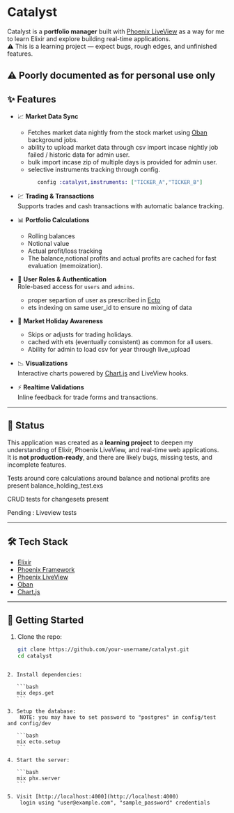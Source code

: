 # Catalyst

Catalyst is a **portfolio manager** built with [Phoenix LiveView](https://www.phoenixframework.org/) as a way for me to learn Elixir and explore building real-time applications.  
⚠️ This is a learning project — expect bugs, rough edges, and unfinished features.

⚠️ Poorly documented as for personal use only
---

## ✨ Features

- 📈 **Market Data Sync**  
  - Fetches market data nightly from the stock market using [Oban](https://hex.pm/packages/oban) background jobs.
  - ability to upload market data through csv import incase nightly job failed / historic data for admin user. 
  - bulk import incase zip of multiple days is provided for admin user.
  - selective instruments tracking through config.
    ```ex
       config :catalyst,instruments: ["TICKER_A","TICKER_B"]
    ```

- 💹 **Trading & Transactions**  
  Supports trades and cash transactions with automatic balance tracking.

- 📊 **Portfolio Calculations**  
  - Rolling balances  
  - Notional value  
  - Actual profit/loss tracking
  - The balance,notional profits and actual profits are cached for fast evaluation (memoization).

- 👤 **User Roles & Authentication**  
  Role-based access for `users` and `admins`.
  - proper separtion of user as prescribed in [Ecto](https://hexdocs.pm/ecto/multi-tenancy-with-query-prefixes.html#connection-prefixes)
  - ets indexing on same user_id to ensure no mixing of data

- 📅 **Market Holiday Awareness**  
  - Skips or adjusts for trading holidays.
  - cached with ets (eventually consistent) as common for all users.
  - Ability for admin to load csv for year through live_upload

- 📉 **Visualizations**  
  Interactive charts powered by [Chart.js](https://www.chartjs.org/) and LiveView hooks.

- ⚡ **Realtime Validations**  
  Inline feedback for trade forms and transactions.

---

## 🚧 Status

This application was created as a **learning project** to deepen my understanding of Elixir, Phoenix LiveView, and real-time web applications.  
It is **not production-ready**, and there are likely bugs, missing tests, and incomplete features.

Tests around core calculations around balance and notional profits are present
balance_holding_test.exs

CRUD tests for changesets present 

Pending :
Liveview tests 

---

## 🛠 Tech Stack

- [Elixir](https://elixir-lang.org/)  
- [Phoenix Framework](https://www.phoenixframework.org/)  
- [Phoenix LiveView](https://hexdocs.pm/phoenix_live_view/)  
- [Oban](https://hex.pm/packages/oban)  
- [Chart.js](https://www.chartjs.org/)

---

## 🚀 Getting Started

1. Clone the repo:
   ```bash
   git clone https://github.com/your-username/catalyst.git
   cd catalyst
````

2. Install dependencies:

   ```bash
   mix deps.get
   ```

3. Setup the database: 
    NOTE: you may have to set password to "postgres" in config/test and config/dev

   ```bash
   mix ecto.setup
   ```

4. Start the server:

   ```bash
   mix phx.server
   ```

5. Visit [http://localhost:4000](http://localhost:4000)
    login using "user@example.com", "sample_password" credentials


